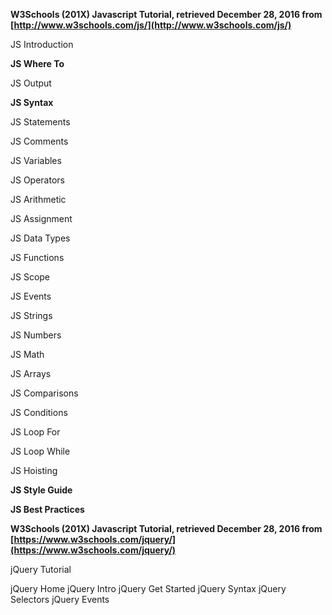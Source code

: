 
**W3Schools (201X) Javascript Tutorial, retrieved December 28, 2016 from [http://www.w3schools.com/js/](http://www.w3schools.com/js/)**

JS Introduction

**JS Where To**

JS Output

**JS Syntax**

JS Statements

JS Comments

JS Variables

JS Operators

JS Arithmetic

JS Assignment

JS Data Types

JS Functions

JS Scope

JS Events

JS Strings

JS Numbers

JS Math

JS Arrays

JS Comparisons

JS Conditions

JS Loop For

JS Loop While

JS Hoisting

**JS Style Guide**

**JS Best Practices**


**W3Schools (201X) Javascript Tutorial, retrieved December 28, 2016 from [https://www.w3schools.com/jquery/](https://www.w3schools.com/jquery/)**

jQuery Tutorial

jQuery Home
jQuery Intro
jQuery Get Started
jQuery Syntax
jQuery Selectors
jQuery Events